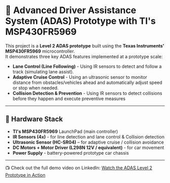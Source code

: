 # 🚗 Advanced Driver Assistance System (ADAS) Prototype with TI's MSP430FR5969

This project is a **Level 2 ADAS prototype** built using the **Texas Instruments' MSP430FR5969** microcontroller.  
It demonstrates three key ADAS features implemented at a prototype scale:  

- **Lane Control (Line Following)** - Using IR sensors to detect and follow a track (simulating lane assist).  
- **Adaptive Cruise Control** - Using an ultrasonic sensor to monitor distance from obstacles/vehicles ahead and automatically adjust speed or stop when needed.
- **Collision Detection & Prevention** - Using IR sensors to detect collisions before they happen and execute preventive measures

---

## 🔧 Hardware Stack
- **TI's MSP430FR5969** LaunchPad (main controller)  
- **IR Sensors (4x)** - for line detection and lane control & Collision detection 
- **Ultrasonic Sensor (HC-SR04)** – for adaptive cruise / collision avoidance  
- **DC Motors + Motor Driver (L298N 12V / equivalent)** - for car movement  
- **Power Supply** - battery-powered prototype car chassis  

---

📺 Check out the full demo video on LinkedIn: [Watch the ADAS Level 2 Prototype in Action](https://www.linkedin.com/posts/fayyaz-shaikh-7646312a3_ti-texasinstruments-adas-activity-7368398215580123136-JQDW?utm_source=share&utm_medium=member_desktop&rcm=ACoAAEk99fwB58_IPLjVVbVbfRhOEgBW1dO-5fM)
